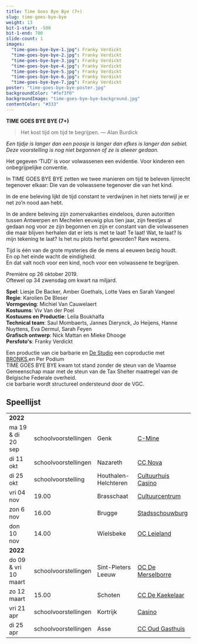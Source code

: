 ```yaml
---
title: Time Goes Bye Bye (7+)
slug: time-goes-bye-bye
weight: 13
bit-1-start: -500
bit-1-end: 700
slide-count: 1
images:
  "time-goes-bye-bye-1.jpg": Franky Verdickt
  "time-goes-bye-bye-2.jpg": Franky Verdickt
  "time-goes-bye-bye-3.jpg": Franky Verdickt
  "time-goes-bye-bye-4.jpg": Franky Verdickt
  "time-goes-bye-bye-5.jpg": Franky Verdickt
  "time-goes-bye-bye-6.jpg": Franky Verdickt
  "time-goes-bye-bye-7.jpg": Franky Verdickt
poster: "time-goes-bye-bye-poster.jpg"
backgroundColor: "#fef3f0"
backgroundImage: "time-goes-bye-bye-background.jpg"
contentColor: "#333"
---
```


**TIME GOES BYE BYE (7+)**<br>

> Het kost tijd om tijd te begrijpen.
> — Alan Burdick

<em>Een tijdje is langer dan een poosje is langer dan efkes is langer dan sebiet.</em><br>
<em>Deze voorstelling is nog niet begonnen of ze is alweer gedaan.</em><br>

Het gegeven ‘TIJD’ is voor volwassenen een evidentie. Voor kinderen een onbegrijpelijke conventie.

In TIME GOES BYE BYE zetten we twee manieren om tijd te beleven lijnrecht tegenover elkaar: Die van de volwassene tegenover die van het kind.

In de ene beleving lijkt de tijd constant te verdwijnen in het niets terwijl je er net zo’n nood aan hebt.

In de andere beleving zijn zomervakanties eindeloos, duren autoritten tussen Antwerpen en Mechelen eeuwig plus tien jaar, zijn feestjes al gedaan nog voor ze zijn begonnen en zijn er constant van die volwassenen die maar blijven herhalen dat er iets is met te laat! Te laat! Wat, te laat? Is mijn tekening te laat? Is het nu plots herfst geworden? Rare wezens.

Tijd is één van de grote mysteries die de mens al eeuwen bezig houdt.<br>
En op het einde wacht de eindigheid.<br>
En dat valt noch voor een kind, noch voor een volwassene te begrijpen.

Première op 26 oktober 2019.<br>
Oftewel op 34 zwensdag om kwart na miljard.<br>

**Spel**: Liesje De Backer, Amber Goethals, Lotte Vaes en Sarah Vangeel<br>
**Regie**: Karolien De Bleser<br>
**Vormgeving**: Michiel Van Cauwelaert<br>
**Kostuums**: Viv Van der Poel<br>
**Kostuums en Productie**: Leila Boukhalfa<br>
**Technical team**: Saul Mombaerts, Jannes Dierynck, Jo Heijens, Hanne Nuyttens, Eva Dermul, Sarah Feyen<br>
**Grafisch ontwerp**: Nick Mattan en Mieke Dhooge<br>
**Persfoto's**: Franky Verdickt<br>

Een productie van cie barbarie en <a href="http://www.destudio.com/">De Studio</a>
een coproductie met <a href="https://www.bronks.be/nl/">BRONKS</a>,en Per Podium<br>
TIME GOES BYE BYE kwam tot stand zonder de steun van de Vlaamse Gemeenschap maar met de steun van de Tax Shelter maatregel van de Belgische Federale overheid.<br>
cie barbarie wordt structureel ondersteund door de VGC.

## Speellijst

<div class="table-responsive">
<table class="speellijst">
<tr><td colspan="5"><strong>2022</strong></td></tr>
<tr><td>ma 19 & di 20 sep</td><td>schoolvoorstellingen</td><td>Genk</td><td><a href="https://www.c-mine.be/">C-Mine</a></td></tr>
<tr><td>di 11 okt</td><td>schoolvoorstellingen</td><td>Nazareth</td><td><a href="https://www.nazareth.be/">CC Nova</a></td></tr>
<tr><td>di 25 okt</td><td>schoolvoorstelling</td><td>Houthalen-Helchteren</td><td><a href="https://www.casino.houthalen-helchteren.be/">Cultuurhuis Casino</a></td></tr>
<tr><td>vri 04 nov</td><td>19.00</td><td>Brasschaat</td><td><a href="https://www.cultuurcentrumbrasschaat.be/">Cultuurcentrum</a></td></tr>
<tr><td>zon 6 nov</td><td>16.00</td><td>Brugge</td><td><a href="https://www.ccbrugge.be/">Stadsschouwburg</a></td></tr>
<tr><td>don 10 nov</td><td>14.00</td><td>Wielsbeke</td><td><a href="https://www.wielsbeke.be/">OC Leieland</a></td></tr>
<tr><td colspan="5"><strong>2022</strong></td></tr>
<tr><td>do 09 & vri 10 maart</td><td>schoolvoorstellingen</td><td>Sint-Pieters Leeuw</td><td><a href="https://www.brulspl.be/">OC De Merselborre</a></td></tr>
<tr><td>zo 12 maart</td><td>15.00</td><td>Schoten</td><td><a href="https://wwwccschoten.be/">CC De Kaekelaar</a></td></tr>
<tr><td>vri 21 apr</td><td>schoolvoorstellingen</td><td>Kortrijk</td><td><a href="https://www.cultuurcentrumkortrijk.be/">Casino</a></td></tr>
<tr><td>di 25 apr</td><td>schoolvoorstellingen</td><td>Asse</td><td><a href="https://www.ccasse.be/">CC Oud Gasthuis</a></td></tr>

</table>
</div>
